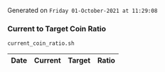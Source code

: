 Generated on `Friday 01-October-2021 at 11:29:08`

### Current to Target Coin Ratio
`current_coin_ratio.sh`

Date|Current|Target|Ratio
---|---|---|---
